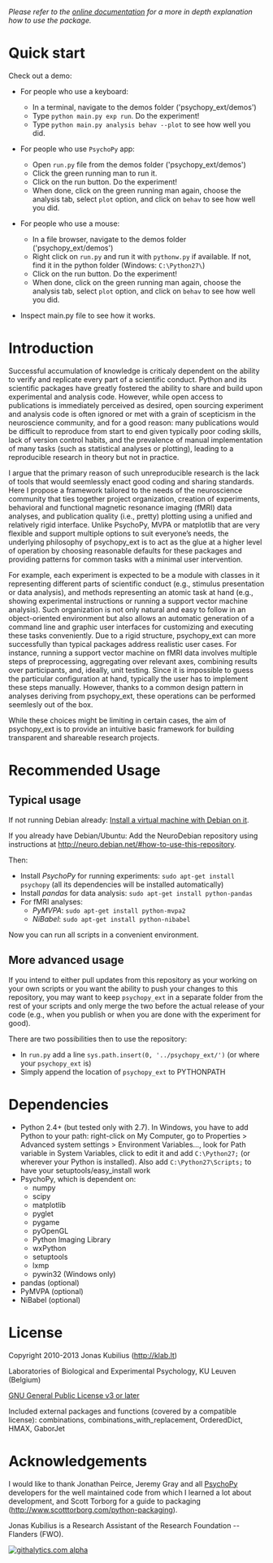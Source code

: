 *Please refer to the [online documentation](https://psychopy_ext.readthedocs.org) for a more in depth explanation how to use the package.*


Quick start
===========

Check out a demo:

- For people who use a keyboard:

    - In a terminal, navigate to the demos folder ('psychopy_ext/demos')
    - Type `python main.py exp run`. Do the experiment!
    - Type `python main.py analysis behav --plot` to see how well you did.

- For people who use `PsychoPy` app:

    - Open `run.py` file from the demos folder ('psychopy_ext/demos')
    - Click the green running man to run it.
    - Click on the run button. Do the experiment!
    - When done, click on the green running man again, choose the analysis
    tab, select `plot` option, and click on `behav` to see how well you did.

- For people who use a mouse:

    - In a file browser, navigate to the demos folder ('psychopy_ext/demos')
    - Right click on `run.py` and run it with `pythonw.py` if available. If
    not, find it in the python folder (Windows: `C:\Python27\`)
    - Click on the run button. Do the experiment!
    - When done, click on the green running man again, choose the analysis
    tab, select `plot` option, and click on `behav` to see how well you did.

- Inspect main.py file to see how it works.


Introduction
============

Successful accumulation of knowledge is criticaly dependent on the ability to verify and
replicate every part of a scientific conduct. Python and its scientific packages have greatly
fostered the ability to share and build upon experimental and analysis code. However, while
open access to publications is immediately perceived as desired, open sourcing experiment and
analysis code is often ignored or met with a grain of scepticism in the neuroscience community,
and for a good reason: many publications would be difficult to reproduce from start to end
given typically poor coding skills, lack of version control habits, and the prevalence of manual
implementation of many tasks (such as statistical analyses or plotting), leading to a reproducible
research in theory but not in practice.

I argue that the primary reason of such unreproducible research is the lack of tools that would
seemlessly enact good coding and sharing standards. Here I propose a framework tailored to
the needs of the neuroscience community that ties together project organization, creation of
experiments, behavioral and functional magnetic resonance imaging (fMRI) data analyses,
and publication quality (i.e., pretty) plotting using a unified and relatively rigid interface.
Unlike PsychoPy, MVPA or matplotlib that are very flexible and support multiple options to
suit everyone’s needs, the underlying philosophy of psychopy_ext
is to act as the glue at a higher level of operation by choosing reasonable defaults
for these packages and providing patterns for common tasks with a minimal user intervention.

For example, each experiment is expected to be a module with classes in it representing
different parts of scientific conduct (e.g., stimulus presentation or data analysis), and methods
representing an atomic task at hand (e.g., showing experimental instructions or running a
support vector machine analysis). Such organization is not only natural and easy to follow in
an object-oriented environment but also allows an automatic generation of a command line
and graphic user interfaces for customizing and executing these tasks conveniently. Due to a
rigid structure, psychopy_ext can more successfully than typical packages address realistic user
cases. For instance, running a support vector machine on fMRI data involves multiple steps of
preprocessing, aggregating over relevant axes, combining results over participants, and, ideally,
unit testing. Since it is impossible to guess the particular configuration at hand, typically the user
has to implement these steps manually. However, thanks to a common design pattern in analyses
deriving from psychopy_ext, these operations can be performed seemlesly out of the box.

While these choices might be limiting in certain cases, the aim of psychopy_ext is to provide an
intuitive basic framework for building transparent and shareable research projects.


Recommended Usage
=================

## Typical usage ##
If not running Debian already: [Install a virtual machine with Debian on it](http://neuro.debian.net/#virtual-machine).

If you already have Debian/Ubuntu: Add the NeuroDebian repository using instructions at <http://neuro.debian.net/#how-to-use-this-repository>.

Then:

* Install *PsychoPy* for running experiments: `sudo apt-get install psychopy` (all its dependencies will be installed automatically)
* Install *pandas* for data analysis: `sudo apt-get install python-pandas`
* For fMRI analyses:
    * *PyMVPA*: `sudo apt-get install python-mvpa2`
    * *NiBabel*: `sudo apt-get install python-nibabel`

Now you can run all scripts in a convenient environment.

## More advanced usage ##
If you intend to either pull updates from this repository as your working on your own scripts or you want the ability to push your changes to this repository, you may want to keep `psychopy_ext` in a separate folder from the rest of your scripts and only merge the two before the actual release of your code (e.g., when you publish or when you are done with the experiment for good).

There are two possibilities then to use the repository:

- In `run.py` add a line `sys.path.insert(0, '../psychopy_ext/')` (or where
your `psychopy_ext` is)
- Simply append the location of `psychopy_ext` to PYTHONPATH


Dependencies
============

* Python 2.4+ (but tested only with 2.7). In Windows, you have to add Python to your path: right-click on My Computer, go to Properties > Advanced system settings > Environment Variables..., look for Path variable in System Variables, click to edit it and add `C:\Python27;` (or wherever your Python is installed). Also add `C:\Python27\Scripts;` to have your setuptools/easy_install work
* PsychoPy, which is dependent on:
    * numpy
    * scipy
    * matplotlib
    * pyglet
    * pygame
    * pyOpenGL
    * Python Imaging Library
    * wxPython
    * setuptools
    * lxmp
    * pywin32 (Windows only)
* pandas (optional)
* PyMVPA (optional)
* NiBabel (optional)


License
=======

Copyright 2010-2013 Jonas Kubilius (http://klab.lt)

Laboratories of Biological and Experimental Psychology, KU Leuven (Belgium)

[GNU General Public License v3 or later](http://www.gnu.org/licenses/)

Included external packages and functions (covered by a compatible license):
combinations, combinations_with_replacement, OrderedDict, HMAX, GaborJet


Acknowledgements
================

I would like to thank Jonathan Peirce, Jeremy Gray and all
[PsychoPy](http://www.psychopy.org/) developers for the well maintained code
from which I learned a lot about development, and Scott Torborg for a guide to
packaging (http://www.scotttorborg.com/python-packaging).

Jonas Kubilius is a Research Assistant of the Research Foundation -- Flanders (FWO).


[![githalytics.com alpha](https://cruel-carlota.pagodabox.com/16e03b45ccd8094b7ce857763e2b8225 "githalytics.com")](http://githalytics.com/qbilius/psychopy_ext)

